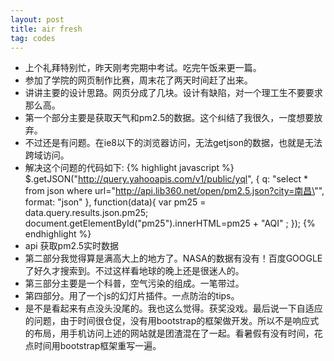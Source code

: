 ```yaml
---
layout: post
title: air fresh
tag: codes
---
```

*  上个礼拜特别忙，昨天刚考完期中考试。吃完午饭来更一篇。
*  参加了学院的网页制作比赛，周末花了两天时间赶了出来。
*  讲讲主要的设计思路。网页分成了几块。设计有缺陷，对一个理工生不要要求那么高。
*  第一个部分主要是获取天气和pm2.5的数据。这个纠结了我很久，一度想要放弃。
*  不过还是有问题。在ie8以下的浏览器访问，无法getjson的数据，也就是无法跨域访问。
*  解决这个问题的代码如下:
{% highlight javascript %}
$.getJSON("http://query.yahooapis.com/v1/public/yql", {
q: "select * from json where url=\"http://api.lib360.net/open/pm2.5.json?city=南昌\"",
format: "json"
}, function(data){
var pm25 = data.query.results.json.pm25;
document.getElementById("pm25").innerHTML=pm25 + "AQI" ;
});
{% endhighlight %}
*  api 获取pm2.5实时数据
*  第二部分我觉得算是满高大上的地方了。NASA的数据有没有！百度GOOGLE了好久才搜索到。不过这样看地球的晚上还是很迷人的。
*  第三部分主要是一个科普，空气污染的组成。一笔带过。
*  第四部分。用了一个js的幻灯片插件。一点防治的tips。
*  是不是看起来有点没头没尾的。我也这么觉得。获奖没戏。最后说一下自适应的问题，由于时间很仓促，没有用bootstrap的框架做开发。所以不是响应式的布局，用手机访问上述的网站就是团渣混在了一起。看暑假有没有时间，花点时间用bootstrap框架重写一遍。
